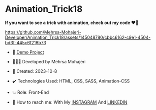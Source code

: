 # Animation_Trick18

**If you want to see a trick with animation, check out my code ♥️👀** 
 
https://github.com/Mehrsa-Mohajeri-Developer/Animation_Trick18/assets/145048780/cbbc6162-c9e1-4504-bd3f-445c6f216b73
 
- 🔗 [Demo Project](https://mehrsa-mohajeri-developer.github.io/Animation_Trick18/)
  
- 👩🏻‍💻 Developed by Mehrsa Mohajeri 

- 📆 Created: 2023-10-8

- ✔️ Technologies Used: HTML, CSS, SASS, Animation-CSS

- 💥 Role: Front-End

- 📲 How to reach me: With My [INSTAGRAM](https://www.instagram.com/mehrsa_mohajeri_developer) And [LINKEDIN](https://www.linkedin.com/in/mehrsa-mohajeri-developer)
